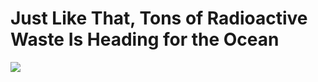 <div grid="~ cols-2 gap-4">

<div flex justify-center items-center>

<h1>Just Like That, Tons of Radioactive Waste Is Heading for the Ocean</h1>

</div>

<div flex flex-col justify-center items-center>

![](https://vip2.loli.io/2023/11/06/Mj9xE1YcDfTsSzv.webp)

</div>

</div>

<!-- 

在本月初，日本东电开启了第三轮排海作业，没有人能肯定日本核废水排海的风险，时间会告诉我们答案。

 -->